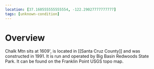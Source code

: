 ```yaml
---
location: [37.160555555555554, -122.29027777777777]
tags: [unknown-condition]
---
```


# Overview

Chalk Mtn sits at 1609', is located in [[Santa Cruz County]] and was constructed in 1991. It is run and operated by Big Basin Redwoods State Park. It can be found on the Franklin Point USGS topo map.

